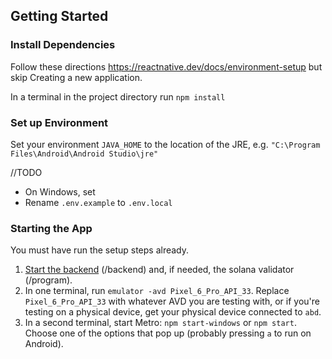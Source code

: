 ## Getting Started

### Install Dependencies
Follow these directions https://reactnative.dev/docs/environment-setup but skip Creating a new application.

In a terminal in the project directory run `npm install`


### Set up Environment
Set your environment `JAVA_HOME` to the location of the JRE, e.g. `"C:\Program Files\Android\Android Studio\jre"`

//TODO
- On Windows, set 
- Rename `.env.example` to `.env.local`


### Starting the App
You must have run the setup steps already.

1. [Start the backend](./backend/README.md) (/backend) and, if needed, the solana validator (/program).
2. In one terminal, run `emulator -avd Pixel_6_Pro_API_33`. Replace `Pixel_6_Pro_API_33` with whatever AVD you are testing with, or if you're
testing on a physical device, get your physical device connected to `abd`.
3. In a second terminal, start Metro: `npm start-windows` or `npm start`.
Choose one of the options that pop up (probably pressing `a` to run on Android).

